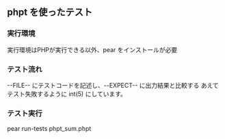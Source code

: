 ## phpt を使ったテスト

### 実行環境
実行環境はPHPが実行できる以外、pear をインストールが必要

### テスト流れ

--FILE-- にテストコードを記述し、--EXPECT-- に出力結果と比較する
あえてテスト失敗するように int(5) にしています。

### テスト実行

pear run-tests phpt_sum.phpt


